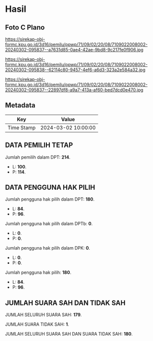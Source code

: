 # Hasil

## Foto C Plano

https://sirekap-obj-formc.kpu.go.id/3d16/pemilu/ppwp/71/09/02/20/08/7109022008002-20240302-095837--a7631d85-0ae4-42ae-9bd8-9c217fe0f906.jpg

https://sirekap-obj-formc.kpu.go.id/3d16/pemilu/ppwp/71/09/02/20/08/7109022008002-20240302-095838--62114c80-9457-4ef6-a6d3-323a2e584a32.jpg

https://sirekap-obj-formc.kpu.go.id/3d16/pemilu/ppwp/71/09/02/20/08/7109022008002-20240302-095837--22897df8-a9a7-413a-af60-bed7dcd0e470.jpg


## Metadata

| Key        | Value               |
| ---------- | ------------------- |
| Time Stamp | 2024-03-02 10:00:00 |


## DATA PEMILIH TETAP

Jumlah pemilih dalam DPT: **214**.
 * L: **100**.
 * P: **114**.

## DATA PENGGUNA HAK PILIH

Jumlah pengguna hak pilih dalam DPT: **180**.
 * L: **84**.
 * P: **96**.

Jumlah pengguna hak pilih dalam DPTb: **0**.
 * L: **0**.
 * P: **0**.

Jumlah pengguna hak pilih dalam DPK: **0**.
 * L: **0**.
 * P: **0**.

Jumlah pengguna hak pilih: **180**.
 * L: **84**.
 * P: **96**.

## JUMLAH SUARA SAH DAN TIDAK SAH

JUMLAH SELURUH SUARA SAH: **179**.

JUMLAH SUARA TIDAK SAH: **1**.

JUMLAH SELURUH SUARA SAH DAN SUARA TIDAK SAH: **180**.


